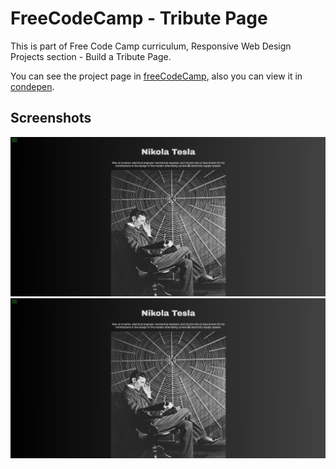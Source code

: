 # FreeCodeCamp - Tribute Page
This is part of Free Code Camp curriculum, Responsive Web Design Projects section - Build a Tribute Page.

You can see the project page in [freeCodeCamp](https://learn.freecodecamp.org/responsive-web-design/responsive-web-design-projects/build-a-tribute-page/),
also you can view it in [condepen](https://codepen.io/xinthauro/full/MzBBzp).

## Screenshots
![Screenshot 1](/screenshots/tribute_page_01.jpg)
![Screenshot 2](/screenshots/tribute_page_01.jpg)

